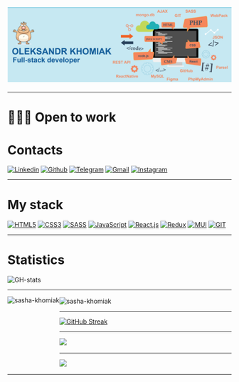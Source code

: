 ## ![preview](./assets/header-01.jpg)

---

# 👨🏻‍💻 Open to work

# Contacts

[![Linkedin](https://img.shields.io/badge/LinkedIn-0077B5?style=for-the-badge&logo=linkedin&logoColor=white)](https://www.linkedin.com/in/oleksandr-khomiak/)
[![Github](https://img.shields.io/badge/GitHub-100000?style=for-the-badge&logo=github&logoColor=white)](https://github.com/sasha-khomiak)
[![Telegram](https://img.shields.io/badge/Telegram-2CA5E0?style=for-the-badge&logo=telegram&logoColor=white)](https://t.me/sasha_kho)
[![Gmail](https://img.shields.io/badge/Gmail-D14836?style=for-the-badge&logo=gmail&logoColor=white)](mailto:khomiak@gmail.com)
[![Instagram](https://img.shields.io/badge/Instagram-E4405F?style=for-the-badge&logo=instagram&logoColor=white)](https://www.instagram.com/khomiak_sasha/)

---

# My stack

[![HTML5](https://img.shields.io/badge/HTML5-E34F26?style=for-the-badge&logo=html5&logoColor=white)](#)
[![CSS3](https://img.shields.io/badge/CSS3-1572B6?style=for-the-badge&logo=css3&logoColor=white)](#)
[![SASS](https://img.shields.io/badge/Sass-CC6699?style=for-the-badge&logo=sass&logoColor=white)](#)
[![JavaScript](https://img.shields.io/badge/JavaScript-323330?style=for-the-badge&logo=javascript&logoColor=F7DF1E)](#)
[![React.js](https://img.shields.io/badge/React-20232A?style=for-the-badge&logo=react&logoColor=61DAFB)](#)
[![Redux](https://img.shields.io/badge/Redux-593D88?style=for-the-badge&logo=redux&logoColor=white)](#)
[![MUI](https://img.shields.io/badge/Material%20UI-007FFF?style=for-the-badge&logo=mui&logoColor=white)](#)
[![GIT](https://img.shields.io/badge/GIT-E44C30?style=for-the-badge&logo=git&logoColor=white)](#)

---

# Statistics

![GH-stats](https://github-profile-summary-cards.vercel.app/api/cards/profile-details?username=sasha-khomiak&theme=zenburn)

---

<p><img align="left" src="https://github-readme-stats.vercel.app/api/top-langs?username=sasha-khomiak&show_icons=true&theme=dracula&locale=en&layout=compact" alt="sasha-khomiak" height="160" /></p>
<p><img align="center" src="https://github-readme-stats.vercel.app/api?username=sasha-khomiak&show_icons=true&theme=dracula&locale=en&hide_border=true" alt="sasha-khomiak" height="160"/></p>

---

[![GitHub Streak](http://github-readme-streak-stats.herokuapp.com?user=sasha-khomiak&theme=flag-india&background=ffffff)](https://git.io/streak-stats)

---

<a href="https://www.codewars.com/users/sasha-khomiak"><img src="https://www.codewars.com/users/sasha-khomiak/badges/large"></a>

---

<a href="https://wakatime.com"><img src="https://wakatime.com/share/@khomiak/eecac5a0-33bc-40e7-91b9-4d14182b5e4b.png" /></a>

---

<div align="left">
<img src="https://komarev.com/ghpvc/?username=sasha-khomiak&style=flat-square&color=blue" alt="" align="center"/>
</div>

<!--
**sasha-khomiak/sasha-khomiak** is a ✨ _special_ ✨ repository because its `README.md` (this file) appears on your GitHub profile.

Here are some ideas to get you started:

- 🔭 I’m currently working on ...
- 🌱 I’m currently learning ...
- 👯 I’m looking to collaborate on ...
- 🤔 I’m looking for help with ...
- 💬 Ask me about ...
- 📫 How to reach me: ...
- 😄 Pronouns: ...
- ⚡ Fun fact: ...
-->
